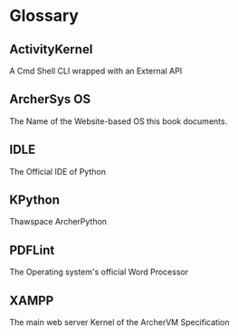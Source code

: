 # Glossary

## ActivityKernel

A Cmd Shell CLI wrapped with an External API

## ArcherSys OS

The Name of the Website-based OS this book documents.

## IDLE

The Official IDE of Python

## KPython

Thawspace ArcherPython

## PDFLint

The Operating system's official Word Processor

## XAMPP

The main web server Kernel of the ArcherVM Specification